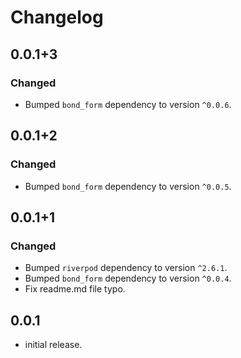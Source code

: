 # Changelog

## 0.0.1+3
### Changed
- Bumped `bond_form` dependency to version `^0.0.6`.

## 0.0.1+2
### Changed
- Bumped `bond_form` dependency to version `^0.0.5`.

## 0.0.1+1
### Changed
- Bumped `riverpod` dependency to version `^2.6.1`.
- Bumped `bond_form` dependency to version `^0.0.4`.
- Fix readme.md file typo.

## 0.0.1

* initial release.
